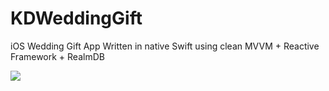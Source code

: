 # KDWeddingGift
iOS Wedding Gift App Written in native Swift using clean MVVM + Reactive Framework + RealmDB

![](Screenshots/demo.gif)
